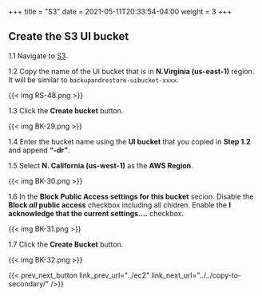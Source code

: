 +++
title = "S3"
date =  2021-05-11T20:33:54-04:00
weight = 3
+++

## Create the S3 UI bucket

1.1 Navigate to [S3](https://console.aws.amazon.com/s3/home?region=us-east-1#/).

1.2 Copy the name of the UI bucket that is in **N.Virginia (us-east-1)** region.  It will be similar to `backupandrestore-uibucket-xxxx`.

{{< img RS-48.png >}}

1.3  Click the **Create bucket** button.

{{< img BK-29.png >}}

1.4 Enter the bucket name using the **UI bucket** that you copied in **Step 1.2** and append **“-dr”**. 

1.5  Select **N. California (us-west-1)** as the **AWS Region**.

{{< img BK-30.png >}}

1.6 In the **Block Public Access settings for this bucket** secion.  Disable the **Block *all* public access** checkbox including all chidren.  Enable the **I acknowledge that the current settings....** checkbox. 

{{< img BK-31.png >}}

1.7 Click the **Create Bucket** button.

{{< img BK-32.png >}}

{{< prev_next_button link_prev_url="../ec2" link_next_url="../../copy-to-secondary/" />}}
